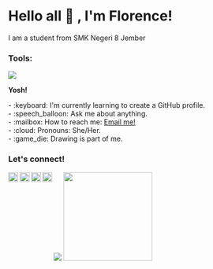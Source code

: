 # <summary><strong>Hello all :wave: , I'm Florence!</strong></summary>
I am a student from SMK Negeri 8 Jember

### <summary><strong>Tools:</strong></summary>
<p>
    <img src="https://img.shields.io/badge/Text%20Editor-Visual%20Studio%20Code-blue?&logo=visual%20studio%20code&logoColor=blue" />
</p>
 <summary><strong>Yosh!</strong></summary>
<p>
    - :keyboard: I'm currently learning to create a GitHub profile. </br>
    - :speech_balloon: Ask me about anything.</br>
    - :mailbox: How to reach me: <a href="mailto:florencia300307@gmail.com">Email me!</a>  </br>
    - :cloud: Pronouns: She/Her. </br>
    - :game_die: Drawing is part of me. </br>
<p>
 
### <summary><strong>Let's connect!</strong></summary>
<a href="https://twitter.com/yours">
  <img align="left" alt="Goo's Twitter" width="20px" src="https://simpleicons.now.sh/twitter/495f7e" />
</a>
<a href="https://www.instagram.com/yours/">
  <img align="left" alt="Goo's Instagram" width="20px" src="https://simpleicons.now.sh/instagram/495f7e" />
</a>
<a href="https://www.whatsapps.com/yours/">
  <img align="left" alt="Goo's Whatsapp" width="20px" src="https://simpleicons.now.sh/whatsapp/495f7e" />
</a>
<a href="https://yours.com/">
  <img align="left" alt="Goo's Blog" width="20px" src="https://simpleicons.now.sh/blogger/495f7e" />
</a>
<p>
    <img src="https://github-readme-stats.vercel.app/api?username=Florence&hide=contribs,prs&show_icons=true&hide_border=true&title_color=000" />
    <img src="https://github-readme-stats.vercel.app/api/top-langs/?username=Florence&layout=compact" height=180 />
</p>
